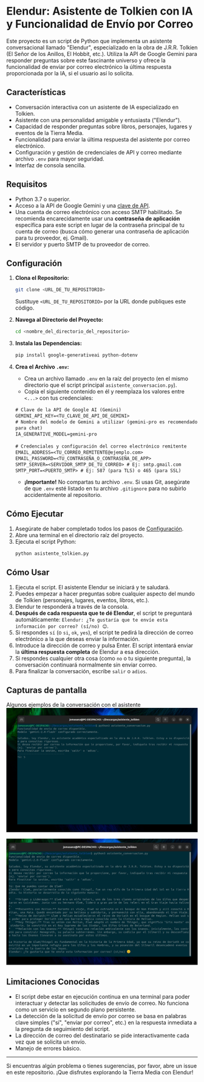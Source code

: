 # Elendur: Asistente de Tolkien con IA y Funcionalidad de Envío por Correo

Este proyecto es un script de Python que implementa un asistente conversacional llamado "Elendur", especializado en la obra de J.R.R. Tolkien (El Señor de los Anillos, El Hobbit, etc.). Utiliza la API de Google Gemini para responder preguntas sobre este fascinante universo y ofrece la funcionalidad de enviar por correo electrónico la última respuesta proporcionada por la IA, si el usuario así lo solicita.

## Características

* Conversación interactiva con un asistente de IA especializado en Tolkien.
* Asistente con una personalidad amigable y entusiasta ("Elendur").
* Capacidad de responder preguntas sobre libros, personajes, lugares y eventos de la Tierra Media.
* Funcionalidad para enviar la última respuesta del asistente por correo electrónico.
* Configuración y gestión de credenciales de API y correo mediante archivo `.env` para mayor seguridad.
* Interfaz de consola sencilla.

## Requisitos

* Python 3.7 o superior.
* Acceso a la API de Google Gemini y una [clave de API](https://aistudio.google.com/app/apikey).
* Una cuenta de correo electrónico con acceso SMTP habilitado. Se recomienda encarecidamente usar una **contraseña de aplicación** específica para este script en lugar de la contraseña principal de tu cuenta de correo (busca cómo generar una contraseña de aplicación para tu proveedor, ej. Gmail).
* El servidor y puerto SMTP de tu proveedor de correo.

## Configuración

1.  **Clona el Repositorio:**
    ```bash
    git clone <URL_DE_TU_REPOSITORIO>
    ```
    Sustituye `<URL_DE_TU_REPOSITORIO>` por la URL donde publiques este código.

2.  **Navega al Directorio del Proyecto:**
    ```bash
    cd <nombre_del_directorio_del_repositorio>
    ```

3.  **Instala las Dependencias:**
    ```bash
    pip install google-generativeai python-dotenv
    ```

4.  **Crea el Archivo `.env`:**
    * Crea un archivo llamado `.env` en la raíz del proyecto (en el mismo directorio que el script principal `asistente_conversacion.py`).
    * Copia el siguiente contenido en él y reemplaza los valores entre `<...>` con tus credenciales:

    ```dotenv
    # Clave de la API de Google AI (Gemini)
    GEMINI_API_KEY=<TU_CLAVE_DE_API_DE_GEMINI>
    # Nombre del modelo de Gemini a utilizar (gemini-pro es recomendado para chat)
    IA_GENERATIVE_MODEL=gemini-pro

    # Credenciales y configuración del correo electrónico remitente
    EMAIL_ADDRESS=<TU_CORREO_REMITENTE@ejemplo.com>
    EMAIL_PASSWORD=<TU_CONTRASEÑA_O_CONTRASEÑA_DE_APP>
    SMTP_SERVER=<SERVIDOR_SMTP_DE_TU_CORREO> # Ej: smtp.gmail.com
    SMTP_PORT=<PUERTO_SMTP> # Ej: 587 (para TLS) o 465 (para SSL)
    ```
    * **¡Importante!** No compartas tu archivo `.env`. Si usas Git, asegúrate de que `.env` esté listado en tu archivo `.gitignore` para no subirlo accidentalmente al repositorio.

## Cómo Ejecutar

1.  Asegúrate de haber completado todos los pasos de [Configuración](#configuración).
2.  Abre una terminal en el directorio raíz del proyecto.
3.  Ejecuta el script Python:
    ```bash
    python asistente_tolkien.py
    ```

## Cómo Usar

1.  Ejecuta el script. El asistente Elendur se iniciará y te saludará.
2.  Puedes empezar a hacer preguntas sobre cualquier aspecto del mundo de Tolkien (personajes, lugares, eventos, libros, etc.).
3.  Elendur te responderá a través de la consola.
4.  **Después de cada respuesta que te dé Elendur**, el script te preguntará automáticamente: `Elendur: ¿Te gustaría que te envíe esta información por correo? (sí/no) 😊`.
5.  Si respondes `sí` (o `si`, `ok`, `yes`), el script te pedirá la dirección de correo electrónico a la que deseas enviar la información.
6.  Introduce la dirección de correo y pulsa Enter. El script intentará enviar la **última respuesta completa** de Elendur a esa dirección.
7.  Si respondes cualquier otra cosa (como `no` o tu siguiente pregunta), la conversación continuará normalmente sin enviar correo.
8.  Para finalizar la conversación, escribe `salir` o `adios`.


## Capturas de pantalla
Algunos ejemplos de la conversación con el asistente
![Arranque y presentación del asistente](img1.png)

![Respondiendo a preguntas](img2.png)
## Limitaciones Conocidas

* El script debe estar en ejecución continua en una terminal para poder interactuar y detectar las solicitudes de envío de correo. No funciona como un servicio en segundo plano persistente.
* La detección de la solicitud de envío por correo se basa en palabras clave simples ("sí", "enviar por correo", etc.) en la respuesta inmediata a la pregunta de seguimiento del script.
* La dirección de correo del destinatario se pide interactivamente cada vez que se solicita un envío.
* Manejo de errores básico.

---

Si encuentras algún problema o tienes sugerencias, por favor, abre un issue en este repositorio. ¡Que disfrutes explorando la Tierra Media con Elendur!